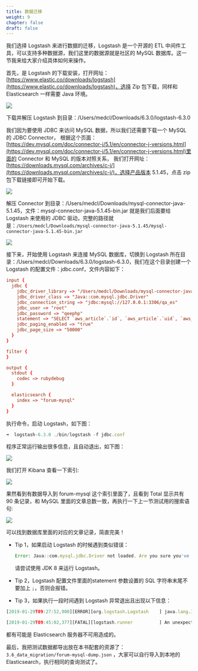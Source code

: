 ```yaml
---
title: 数据迁移
weight: 9
chapter: false
draft: false
---
```


我们选择 Logstash 来进行数据的迁移，Logstash 是一个开源的 ETL 中间件工具，可以支持多种数据源，我们这里的数据源就是社区的 MySQL 数据库。这一节我来给大家介绍具体如何来操作。

首先，是 Logstash 的下载安装，打开网址：
[https://www.elastic.co/downloads/logstash](https://www.elastic.co/downloads/logstash)，选择 Zip 包下载，同样和 Elasticsearch 一样需要 Java 环境。

![](../../../static/media/15291474087616/15295022225057.jpg)

下载并解压 Logstash 到目录：/Users/medcl/Downloads/6.3.0/logstash-6.3.0

我们因为要使用 JDBC 来访问 MySQL 数据，所以我们还需要下载一个 MySQL 的 JDBC Connector，
根据这个页面：[https://dev.mysql.com/doc/connector-j/5.1/en/connector-j-versions.html](https://dev.mysql.com/doc/connector-j/5.1/en/connector-j-versions.html)里面的 Connector 和 MySQL 的版本对照关系，
我们打开网址：[https://downloads.mysql.com/archives/c-j/](https://downloads.mysql.com/archives/c-j/)，选择产品版本 5.1.45，点击 zip 包下载链接即可开始下载。

![](../../../static/media/15291474087616/15295024508299.jpg)

解压 Connector 到目录：/Users/medcl/Downloads/mysql-connector-java-5.1.45，文件：mysql-connector-java-5.1.45-bin.jar 就是我们后面要给 Logstash 来使用的 JDBC 驱动，完整的路径就是：`/Users/medcl/Downloads/mysql-connector-java-5.1.45/mysql-connector-java-5.1.45-bin.jar`

![](../../../static/media/15291474087616/15295026994699.jpg)

接下来，开始使用 Logstash 来连接 MySQL 数据库，切换到 Logstash 所在目录：/Users/medcl/Downloads/6.3.0/logstash-6.3.0，我们在这个目录创建一个 Logstash 的配置文件：jdbc.conf，文件内容如下：

```conf
input {
  jdbc {
    jdbc_driver_library => "/Users/medcl/Downloads/mysql-connector-java-5.1.45/mysql-connector-java-5.1.45-bin.jar"
    jdbc_driver_class => "Java::com.mysql.jdbc.Driver"
    jdbc_connection_string => "jdbc:mysql://127.0.0.1:3306/qa_es"
    jdbc_user => "root"
    jdbc_password => "qeephp"
    statement => "SELECT `aws_article`.`id`, `aws_article`.`uid`, `aws_article`.`title`, `aws_article`.`message`, `aws_article`.`comments`, `aws_article`.`views`, `aws_article`.`add_time` as addtime, `aws_article`.`has_attach`, `aws_article`.`votes`, `aws_article`.`category_id` FROM `qa_es`.`aws_article`"
    jdbc_paging_enabled => "true"
    jdbc_page_size => "50000"
  }
}

filter {
}

output {
  stdout {
    codec => rubydebug
  }

  elasticsearch {
    index => "forum-mysql"
  }
}

```

执行命令，启动 Logstash，如下图：

```js
➜  logstash-6.3.0 ./bin/logstash -f jdbc.conf
```

程序正常运行输出很多信息，且自动退出，如下图：

![](../../../static/media/15291474087616/15295066370428.jpg)


我们打开 Kibana 查看一下索引:

![](../../../static/media/15291474087616/15295065252883.jpg)

果然看到有数据导入到 forum-mysql 这个索引里面了，且看到 Total 显示共有 90 条记录，和 MySQL 里面的文章总数一致，再执行一下上一节测试用的搜索语句:

![](../../../static/media/15291474087616/15295067664174.jpg)

可以找到数据库里面的对应的文章记录，简直完美！


- Tip 1，如果启动 Logstash 的时候遇到类似错误：

    ```js
    Error: Java::com.mysql.jdbc.Driver not loaded. Are you sure you've included the correct jdbc driver in :jdbc_driver_library?
    ```
    请尝试使用 JDK 8 来运行 Logstash。


- Tip 2，Logstash 配置文件里面的statement 参数设置的 SQL 字符串末尾不要加上 `;`，否则会报错。


- Tip 3，如果执行一段时间遇到 Logstash 异常退出且出现以下信息：

```js
[2019-01-29T09:27:52,900][ERROR][org.logstash.Logstash    ] java.lang.IllegalStateException: Logstash stopped processing because of an error: (NoMethodError) undefined method `<' for nil:NilClass
```
```js
[2019-01-29T09:45:02,377][FATAL][logstash.runner          ] An unexpected error occurred! {:error=>#<NoMethodError: undefined method `<' for nil:NilClass>, :backtrace=>
```
都有可能是 Elasticsearch 服务器不可用造成的。

最后，我把测试数据都导出放在本书配套的资源了： `3.6_data_migration/forum-mysql-dump.json` ，大家可以自行导入到本地的 Elasticsearch，执行相同的查询测试了。
